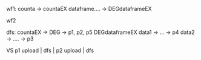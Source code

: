 wf1: 
    counta -> countaEX
    dataframe.... -> DEGdataframeEX

wf2


dfs:
    countaEX -> DEG -> p1, p2, p5 
    DEGdataframeEX
    data1 -> ... -> p4
    data2 -> .... -> p3


VS 
p1
upload | dfs | 
p2
upload | dfs
